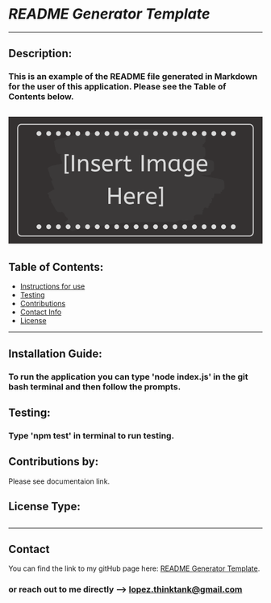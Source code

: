 # *README Generator Template*
  ---
  ## Description:  
  ### This is an example of the README file generated in Markdown for the user of this application. Please see the Table of Contents below.

  ![ Image](./Assets/Insert-Image-Here.png "Image description")
  ---  
  ## Table of Contents: 

  * [Instructions for use](#installation-guide)  
  * [Testing](#Testing) 
  * [Contributions](#contributions-by) 
  * [Contact Info](#contact) 
  * [License](#license-type) 
  
  ---
  
  ## Installation Guide: 

  ### To run the application you can type 'node index.js' in the git bash terminal and then follow the prompts.

  ## Testing: 

  ### Type 'npm test' in terminal to run testing. 
  
  ## Contributions by:  
  Please see documentaion link. 
  
  ## License Type: 

  ## 

  ---
  
  ## Contact

  You can find the link to my gitHub page here: [README Generator Template](https://github.com/https://github.com/Think-Again-Coder).

  ### or reach out to me directly --> lopez.thinktank@gmail.com

